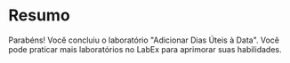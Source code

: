 # Resumo

Parabéns! Você concluiu o laboratório "Adicionar Dias Úteis à Data". Você pode praticar mais laboratórios no LabEx para aprimorar suas habilidades.
